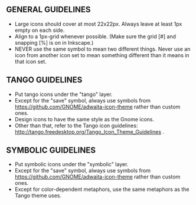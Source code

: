 GENERAL GUIDELINES
------------------
* Large icons should cover at most 22x22px. Always leave at least 1px empty on each side.
* Align to a 1px-grid whenever possible. (Make sure the grid [#] and snapping [%] is on in Inkscape.)
* NEVER use the same symbol to mean two different things. Never use an icon from another icon set to mean something different than it means in that icon set.

TANGO GUIDELINES
----------------
* Put tango icons under the "tango" layer.
* Except for the "save" symbol, always use symbols from https://github.com/GNOME/adwaita-icon-theme rather than custom ones.
* Design icons to have the same style as the Gnome icons.
* Other than that, refer to the Tango icon guidelines: http://tango.freedesktop.org/Tango_Icon_Theme_Guidelines .

SYMBOLIC GUIDELINES
-------------------
* Put symbolic icons under the "symbolic" layer.
* Except for the "save" symbol, always use symbols from https://github.com/GNOME/adwaita-icon-theme rather than custom ones.
* Except for color-dependent metaphors, use the same metaphors as the Tango theme uses.
